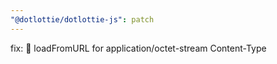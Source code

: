 ```yaml
---
"@dotlottie/dotlottie-js": patch
---
```


fix: 🐛 loadFromURL for application/octet-stream Content-Type
